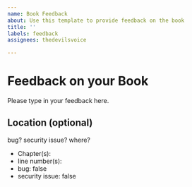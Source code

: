 ```yaml
---
name: Book Feedback
about: Use this template to provide feedback on the book
title: ''
labels: feedback
assignees: thedevilsvoice

---
```


# Feedback on your Book

Please type in your feedback here.

## Location (optional)

bug? security issue? where?

- Chapter(s):
- line number(s):
- bug: false
- security issue: false

